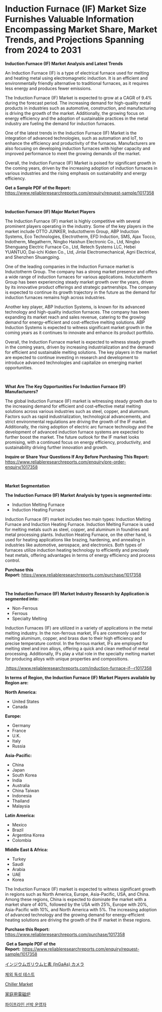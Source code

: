 <p><h1>Induction Furnace (IF) Market Size Furnishes Valuable Information Encompassing Market Share, Market Trends, and Projections Spanning from 2024 to 2031</h1></p><p><strong>Induction Furnace (IF) Market Analysis and Latest Trends</strong></p>
<p><p>An Induction Furnace (IF) is a type of electrical furnace used for melting and heating metal using electromagnetic induction. It is an efficient and environmentally friendly alternative to traditional furnaces, as it requires less energy and produces fewer emissions.</p><p>The Induction Furnace (IF) Market is expected to grow at a CAGR of 9.4% during the forecast period. The increasing demand for high-quality metal products in industries such as automotive, construction, and manufacturing is driving the growth of the market. Additionally, the growing focus on energy efficiency and the adoption of sustainable practices in the metal industry are fueling the demand for induction furnaces.</p><p>One of the latest trends in the Induction Furnace (IF) Market is the integration of advanced technologies, such as automation and IoT, to enhance the efficiency and productivity of the furnaces. Manufacturers are also focusing on developing induction furnaces with higher capacity and improved performance to meet the growing demands of the market.</p><p>Overall, the Induction Furnace (IF) Market is poised for significant growth in the coming years, driven by the increasing adoption of induction furnaces in various industries and the rising emphasis on sustainability and energy efficiency.</p></p>
<p><strong>Get a Sample PDF of the Report:&nbsp;</strong> <a href="https://www.reliableresearchreports.com/enquiry/request-sample/1017358">https://www.reliableresearchreports.com/enquiry/request-sample/1017358</a></p>
<p>&nbsp;</p>
<p><strong>Induction Furnace (IF) Major Market Players</strong></p>
<p><p>The Induction Furnace (IF) market is highly competitive with several prominent players operating in the industry. Some of the key players in the market include OTTO JUNKER, Inductotherm Group, ABP Induction Systems, Eco Technologies, Electrotherm, EFD Induction, SMS, Ajax Tocco, Indotherm, Megatherm, Ningbo Haishun Electronic Co., Ltd, Ningbo Shenguang Electric Furnace Co., Ltd, Retech Systems LLC, Hebei YUANTUO, Dai-ichi Kiden Co., Ltd, Jinlai Electromechanical, Agni Electrical, and Shenzhen Shuangping.</p><p>One of the leading companies in the Induction Furnace market is Inductotherm Group. The company has a strong market presence and offers a wide range of induction furnaces for various applications. Inductotherm Group has been experiencing steady market growth over the years, driven by its innovative product offerings and strategic partnerships. The company is expected to continue its growth trajectory in the future as the demand for induction furnaces remains high across industries.</p><p>Another key player, ABP Induction Systems, is known for its advanced technology and high-quality induction furnaces. The company has been expanding its market reach and sales revenue, catering to the growing demand for energy-efficient and cost-effective melting solutions. ABP Induction Systems is expected to witness significant market growth in the coming years as it continues to innovate and enhance its product portfolio.</p><p>Overall, the Induction Furnace market is expected to witness steady growth in the coming years, driven by increasing industrialization and the demand for efficient and sustainable melting solutions. The key players in the market are expected to continue investing in research and development to introduce advanced technologies and capitalize on emerging market opportunities.</p></p>
<p>&nbsp;</p>
<p><strong>What Are The Key Opportunities For Induction Furnace (IF) Manufacturers?</strong></p>
<p><p>The global Induction Furnace (IF) market is witnessing steady growth due to the increasing demand for efficient and cost-effective metal melting solutions across various industries such as steel, copper, and aluminum. Factors such as rapid industrialization, technological advancements, and strict environmental regulations are driving the growth of the IF market. Additionally, the rising adoption of electric arc furnace technology and the development of advanced induction furnace systems are expected to further boost the market. The future outlook for the IF market looks promising, with a continued focus on energy efficiency, productivity, and sustainability driving further innovation and growth.</p></p>
<p><strong>Inquire or Share Your Questions If Any Before Purchasing This Report:</strong> <a href="https://www.reliableresearchreports.com/enquiry/pre-order-enquiry/1017358">https://www.reliableresearchreports.com/enquiry/pre-order-enquiry/1017358</a></p>
<p>&nbsp;</p>
<p><strong>Market Segmentation</strong></p>
<p><strong>The Induction Furnace (IF) Market Analysis by types is segmented into:</strong></p>
<p><ul><li>Induction Melting Furnace</li><li>Induction Heating Furnace</li></ul></p>
<p><p>Induction Furnace (IF) market includes two main types: Induction Melting Furnace and Induction Heating Furnace. Induction Melting Furnace is used for melting metals such as steel, copper, and aluminum in foundries and metal processing plants. Induction Heating Furnace, on the other hand, is used for heating applications like brazing, hardening, and annealing in industries like automotive, aerospace, and electronics. Both types of furnaces utilize induction heating technology to efficiently and precisely heat metals, offering advantages in terms of energy efficiency and process control.</p></p>
<p><strong>Purchase this Report:&nbsp;</strong><a href="https://www.reliableresearchreports.com/purchase/1017358">https://www.reliableresearchreports.com/purchase/1017358</a></p>
<p>&nbsp;</p>
<p><strong>The Induction Furnace (IF) Market Industry Research by Application is segmented into:</strong></p>
<p><ul><li>Non-Ferrous</li><li>Ferrous</li><li>Specialty Melting</li></ul></p>
<p><p>Induction Furnaces (IF) are utilized in a variety of applications in the metal melting industry. In the non-ferrous market, IFs are commonly used for melting aluminum, copper, and brass due to their high efficiency and precise temperature control. In the ferrous market, IFs are employed for melting steel and iron alloys, offering a quick and clean method of metal processing. Additionally, IFs play a vital role in the specialty melting market for producing alloys with unique properties and compositions.</p></p>
<p><a href="https://www.reliableresearchreports.com/induction-furnace-if--r1017358">&nbsp;https://www.reliableresearchreports.com/induction-furnace-if--r1017358</a></p>
<p><strong>In terms of Region, the Induction Furnace (IF) Market Players available by Region are:</strong></p>
<p>
    <p> <strong> North America: </strong>
        <ul>
            <li>United States</li>
            <li>Canada</li>
        </ul>
        </p> 
    <p> <strong> Europe: </strong>
        <ul>
            <li>Germany</li>
            <li>France</li>
            <li>U.K.</li>
            <li>Italy</li>
            <li>Russia</li>
        </ul>
        </p> 
    <p> <strong> Asia-Pacific: </strong>
        <ul>
            <li>China</li>
            <li>Japan</li>
            <li>South Korea</li>
            <li>India</li>
            <li>Australia</li>
            <li>China Taiwan</li>
            <li>Indonesia</li>
            <li>Thailand</li>
            <li>Malaysia</li>
        </ul>
        </p> 
    <p> <strong> Latin America: </strong>
        <ul>
            <li>Mexico</li>
            <li>Brazil</li>
            <li>Argentina Korea</li>
            <li>Colombia</li>
        </ul>
        </p> 
    <p> <strong> Middle East & Africa: </strong>
        <ul>
            <li>Turkey</li>
            <li>Saudi</li>
            <li>Arabia</li>
            <li>UAE</li>
            <li>Korea</li>
        </ul>
    </p>
    </p>
<p><p>The Induction Furnace (IF) market is expected to witness significant growth in regions such as North America, Europe, Asia-Pacific, USA, and China. Among these regions, China is expected to dominate the market with a market share of 40%, followed by the USA with 25%, Europe with 20%, Asia-Pacific with 10%, and North America with 5%. The increasing adoption of advanced technology and the growing demand for energy-efficient heating solutions are driving the growth of the IF market in these regions.</p></p>
<p><strong>Purchase this Report: </strong><a href="https://www.reliableresearchreports.com/purchase/1017358">https://www.reliableresearchreports.com/purchase/1017358</a></p>
<p>&nbsp;<strong>Get a Sample PDF of the Report:&nbsp;&nbsp;</strong><a href="https://www.reliableresearchreports.com/enquiry/request-sample/1017358">https://www.reliableresearchreports.com/enquiry/request-sample/1017358</a></p>
<p><strong></strong></p>
<p><p><a href="https://github.com/LizaHeller2023/Market-Research-Report-List-1/blob/main/461575887392.md">インジウムガリウムヒ素 (InGaAs) カメラ</a></p><p><a href="https://medium.com/@elisamohr1973/2024%EB%85%84%EB%B6%80%ED%84%B0-2031%EB%85%84%EA%B9%8C%EC%A7%80%EC%9D%98-%EA%B8%B0%EA%B0%84%EC%9D%84-%EB%8C%80%EC%83%81%EC%9C%BC%EB%A1%9C-%ED%95%9C-%EA%B7%9C%EB%AA%A8-%EB%B0%8F-%EC%98%88%EC%B8%A1%EC%97%90-%EB%8C%80%ED%95%9C-%EC%B2%B4%EC%99%B8-%EB%8F%85%EC%84%B1-%EA%B2%80%EC%82%AC-%EC%8B%9C%EC%9E%A5-%EB%B6%84%EC%84%9D-b667b5b207d2">체외 독성 테스트</a></p><p><a href="https://github.com/MyrtisWest1/Market-Research-Report-List-1/blob/main/chiller-market.md">Chiller Market</a></p><p><a href="https://github.com/deonnorth8/Market-Research-Report-List-1/blob/main/451791687391.md">家庭用電磁炉</a></p><p><a href="https://medium.com/@nettieboyle67/%ED%8C%8C%EC%9D%B4%ED%94%84-%EB%A0%88%EC%9D%B4%EC%A0%80-%EC%9A%B4%EC%98%81%EC%9E%90-%EC%8B%9C%EC%9E%A5-%EA%B7%9C%EB%AA%A8%EB%8A%94-%EA%B8%80%EB%A1%9C%EB%B2%8C-%EC%82%B0%EC%97%85%EC%97%90%EC%84%9C-%EC%B5%9C%EC%A0%81%EC%9D%98-%EB%A7%88%EC%BC%80%ED%8C%85-%EC%B1%84%EB%84%90%EC%9D%84-%EB%82%98%ED%83%80%EB%83%85%EB%8B%88%EB%8B%A4-1e298a78b666">파이프라인 선박 운영자</a></p></p>